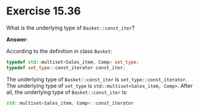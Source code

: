 # Exercise 15.36

What is the underlying type of `Basket::const_iter`?

**Answer**:

According to the definition in class `Basket`:

```cpp
typedef std::multiset<Sales_item, Comp> set_type;
typedef set_type::const_iterator const_iter;
```

The underlying type of `Basket::const_iter` is `set_type::const_iterator`. The underlying type of `set_type` is `std::multiset<Sales_item, Comp>`. After all, the underlying type of `Basket::const_iter` is:

```cpp
std::multiset<Sales_item, Comp>::const_iterator
```